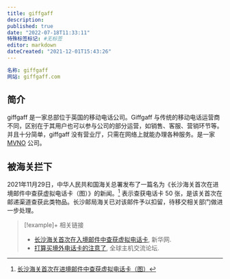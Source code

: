 ```yaml
---
title: giffgaff
description:
published: true
date: "2022-07-18T11:33:11"
特殊标签标记: #无标签
editor: markdown
dateCreated: "2021-12-01T15:43:26"
---
```


```YAML
名称: giffgaff
网站: giffgaff.com
```

## 简介

giffgaff 是一家总部位于英国的移动电话公司。Giffgaff 与传统的移动电话运营商不同，区别在于其用户也可以参与公司的部分运营，如销售、客服、营销环节等。并且十分简单，giffgaff 没有营业厅，只需在网络上就能办理各种服务。是一家 [MVNO](/anti-censorship/MVNO.md) 公司。

## 被海关拦下

2021年11月29日，中华人民共和国海关总署发布了一篇名为《长沙海关首次在进境邮件中查获虚拟电话卡（图）》的新闻。[^0243] 表示查获电话卡 50 张，是该关首次在邮递渠道查获此类物品。长沙邮局海关已对该邮件予以扣留，待移交相关部门做进一步处理。

[^0243]: [长沙海关首次在进境邮件中查获虚拟电话卡（图）](http://www.customs.gov.cn/customs/xwfb34/302425/4024361/index.html)

> [!example]+ 相关链接
>
> +   [长沙海关首次在入境邮件中查获虚拟电话卡](https://web.archive.org/web/20211130032902/http://www.news.cn/2021-11/29/c_1128113086.htm), 新华网.
> +   [打算买境外电话卡的注意了](https://web.archive.org/web/20211201073501/https://hostloc.com/thread-928954-1-1.html), 全球主机交流论坛.
